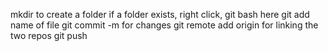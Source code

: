 mkdir to create a folder
if a folder exists, right click, git bash here
git add name of file
git commit -m for changes
git remote add origin for linking the two repos
git push

